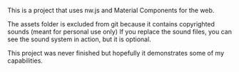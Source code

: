 This is a project that uses nw.js and Material Components for the web.

The assets folder is excluded from git because it contains copyrighted sounds (meant for personal use only) If you replace the sound files, you can see the sound system in action, but it is optional.

This project was never finished but hopefully it demonstrates some of my capabilities.
